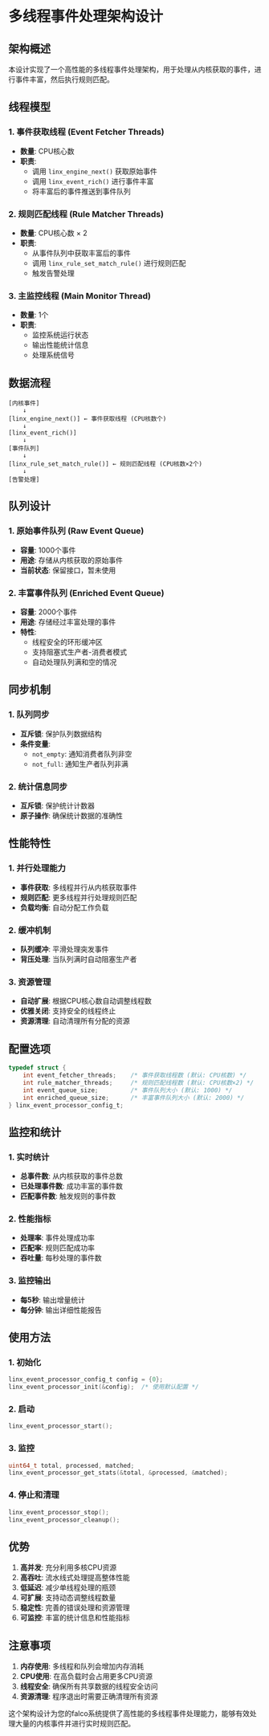 # 多线程事件处理架构设计

## 架构概述

本设计实现了一个高性能的多线程事件处理架构，用于处理从内核获取的事件，进行事件丰富，然后执行规则匹配。

## 线程模型

### 1. 事件获取线程 (Event Fetcher Threads)
- **数量**: CPU核心数
- **职责**: 
  - 调用 `linx_engine_next()` 获取原始事件
  - 调用 `linx_event_rich()` 进行事件丰富
  - 将丰富后的事件推送到事件队列

### 2. 规则匹配线程 (Rule Matcher Threads)
- **数量**: CPU核心数 × 2
- **职责**:
  - 从事件队列中获取丰富后的事件
  - 调用 `linx_rule_set_match_rule()` 进行规则匹配
  - 触发告警处理

### 3. 主监控线程 (Main Monitor Thread)
- **数量**: 1个
- **职责**:
  - 监控系统运行状态
  - 输出性能统计信息
  - 处理系统信号

## 数据流程

```
[内核事件] 
    ↓
[linx_engine_next()] ← 事件获取线程 (CPU核数个)
    ↓
[linx_event_rich()]
    ↓
[事件队列] 
    ↓
[linx_rule_set_match_rule()] ← 规则匹配线程 (CPU核数×2个)
    ↓
[告警处理]
```

## 队列设计

### 1. 原始事件队列 (Raw Event Queue)
- **容量**: 1000个事件
- **用途**: 存储从内核获取的原始事件
- **当前状态**: 保留接口，暂未使用

### 2. 丰富事件队列 (Enriched Event Queue)
- **容量**: 2000个事件
- **用途**: 存储经过丰富处理的事件
- **特性**: 
  - 线程安全的环形缓冲区
  - 支持阻塞式生产者-消费者模式
  - 自动处理队列满和空的情况

## 同步机制

### 1. 队列同步
- **互斥锁**: 保护队列数据结构
- **条件变量**: 
  - `not_empty`: 通知消费者队列非空
  - `not_full`: 通知生产者队列非满

### 2. 统计信息同步
- **互斥锁**: 保护统计计数器
- **原子操作**: 确保统计数据的准确性

## 性能特性

### 1. 并行处理能力
- **事件获取**: 多线程并行从内核获取事件
- **规则匹配**: 更多线程并行处理规则匹配
- **负载均衡**: 自动分配工作负载

### 2. 缓冲机制
- **队列缓冲**: 平滑处理突发事件
- **背压处理**: 当队列满时自动阻塞生产者

### 3. 资源管理
- **自动扩展**: 根据CPU核心数自动调整线程数
- **优雅关闭**: 支持安全的线程终止
- **资源清理**: 自动清理所有分配的资源

## 配置选项

```c
typedef struct {
    int event_fetcher_threads;    /* 事件获取线程数 (默认: CPU核数) */
    int rule_matcher_threads;     /* 规则匹配线程数 (默认: CPU核数×2) */
    int event_queue_size;         /* 事件队列大小 (默认: 1000) */
    int enriched_queue_size;      /* 丰富事件队列大小 (默认: 2000) */
} linx_event_processor_config_t;
```

## 监控和统计

### 1. 实时统计
- **总事件数**: 从内核获取的事件总数
- **已处理事件数**: 成功丰富的事件数
- **匹配事件数**: 触发规则的事件数

### 2. 性能指标
- **处理率**: 事件处理成功率
- **匹配率**: 规则匹配成功率
- **吞吐量**: 每秒处理的事件数

### 3. 监控输出
- **每5秒**: 输出增量统计
- **每分钟**: 输出详细性能报告

## 使用方法

### 1. 初始化
```c
linx_event_processor_config_t config = {0};
linx_event_processor_init(&config);  /* 使用默认配置 */
```

### 2. 启动
```c
linx_event_processor_start();
```

### 3. 监控
```c
uint64_t total, processed, matched;
linx_event_processor_get_stats(&total, &processed, &matched);
```

### 4. 停止和清理
```c
linx_event_processor_stop();
linx_event_processor_cleanup();
```

## 优势

1. **高并发**: 充分利用多核CPU资源
2. **高吞吐**: 流水线式处理提高整体性能
3. **低延迟**: 减少单线程处理的瓶颈
4. **可扩展**: 支持动态调整线程数量
5. **稳定性**: 完善的错误处理和资源管理
6. **可监控**: 丰富的统计信息和性能指标

## 注意事项

1. **内存使用**: 多线程和队列会增加内存消耗
2. **CPU使用**: 在高负载时会占用更多CPU资源
3. **线程安全**: 确保所有共享数据的线程安全访问
4. **资源清理**: 程序退出时需要正确清理所有资源

这个架构设计为您的falco系统提供了高性能的多线程事件处理能力，能够有效处理大量的内核事件并进行实时规则匹配。